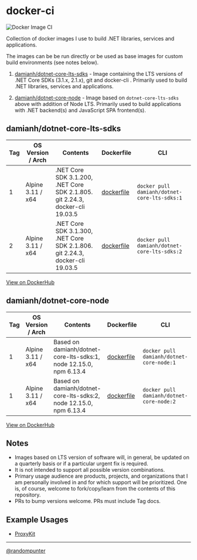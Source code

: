 # docker-ci 

![Docker Image CI](https://github.com/damianh/docker-ci/workflows/Docker%20Image%20CI/badge.svg)

Collection of docker images I use to build .NET libraries, services and
applications.

The images can be be run directly or be used as base images for custom build
environments (see notes below).

1. [damianh/dotnet-core-lts-sdks](dotnet-core-lts-sdks) - Image containing the LTS
   versions of .NET Core SDKs (3.1.x, 2.1.x), git and docker-cli . Primarily used to
   build .NET libraries, services and applications.

2. [damianh/dotnet-core-node](dotnet-core-node) - Image based on `dotnet-core-lts-sdks`
   above with addition of Node LTS. Primarily used to build applications with .NET
   backend(s) and JavaScript SPA frontend(s).

## damianh/dotnet-core-lts-sdks

| Tag | OS Version / Arch | Contents | Dockerfile | CLI |
| - | - | - | - | - |
| 1 | Alpine 3.11 / x64 | .NET Core SDK 3.1.200, .NET Core SDK 2.1.805. git 2.24.3, docker-cli 19.03.5 | [dockerfile](dotnet-core-lts-sdks/dockerfile) | `docker pull damianh/dotnet-core-lts-sdks:1` |
| 2 | Alpine 3.11 / x64 | .NET Core SDK 3.1.300, .NET Core SDK 2.1.806. git 2.24.3, docker-cli 19.03.5 | [dockerfile](dotnet-core-lts-sdks/dockerfile) | `docker pull damianh/dotnet-core-lts-sdks:2` |

[View on DockerHub](https://hub.docker.com/repository/docker/damianh/dotnet-core-lts-sdks)

## damianh/dotnet-core-node

| Tag | OS Version / Arch | Contents | Dockerfile | CLI |
| - | - | - | - | - |
| 1 | Alpine 3.11 / x64 | Based on damianh/dotnet-core-lts-sdks:1, node 12.15.0, npm 6.13.4  | [dockerfile](dotnet-core-lts-sdks/dockerfile) | `docker pull damianh/dotnet-core-node:1` |
| 1 | Alpine 3.11 / x64 | Based on damianh/dotnet-core-lts-sdks:2, node 12.15.0, npm 6.13.4  | [dockerfile](dotnet-core-lts-sdks/dockerfile) | `docker pull damianh/dotnet-core-node:2` |

[View on DockerHub](https://hub.docker.com/repository/docker/damianh/dotnet-core-node)

## Notes

- Images based on LTS version of software will, in general, be updated on a quarterly basis or
  if a particular urgent fix is required.
- It is not intended to support all possible version combinations.
- Primary usage audience are products, projects, and organizations that I am
  personally involved in and for which support will be prioritized. One is, of
  course, welcome to fork/copy/learn from the contents of this repository.
- PRs to bump versions welcome. PRs must include Tag docs.

## Example Usages

- [ProxyKit](https://github.com/ProxyKit/ProxyKit/blob/master/build.sh)

----
[@randompunter](https://twitter.com/randompunter)
